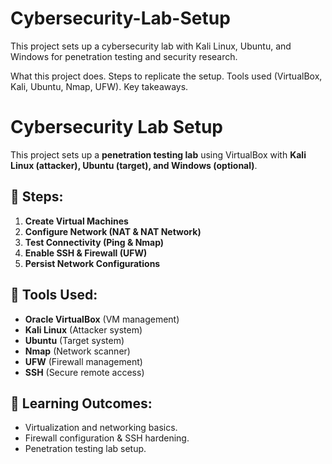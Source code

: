 # Cybersecurity-Lab-Setup
This project sets up a cybersecurity lab with Kali Linux, Ubuntu, and Windows for penetration testing and security research.

What this project does.
Steps to replicate the setup.
Tools used (VirtualBox, Kali, Ubuntu, Nmap, UFW).
Key takeaways.


# Cybersecurity Lab Setup

This project sets up a **penetration testing lab** using VirtualBox with **Kali Linux (attacker), Ubuntu (target), and Windows (optional)**.

## 📌 Steps:
1. **Create Virtual Machines**
2. **Configure Network (NAT & NAT Network)**
3. **Test Connectivity (Ping & Nmap)**
4. **Enable SSH & Firewall (UFW)**
5. **Persist Network Configurations**

## 🔧 Tools Used:
- **Oracle VirtualBox** (VM management)
- **Kali Linux** (Attacker system)
- **Ubuntu** (Target system)
- **Nmap** (Network scanner)
- **UFW** (Firewall management)
- **SSH** (Secure remote access)

## 🚀 Learning Outcomes:
- Virtualization and networking basics.
- Firewall configuration & SSH hardening.
- Penetration testing lab setup.



